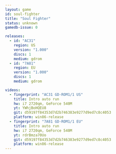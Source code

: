 ```yaml
---
layout: game
id: soul-fighter
title: "Soul Fighter"
status: unknown
gamedb-issue: 0

releases:
  - id: "AC31"
    region: US
    version: "1.000"
    discs: 1
    medium: gdrom
  - id: "7A81"
    region: EU
    version: "1.000"
    discs: 1
    medium: gdrom

videos:
  - fingerprint: "AC31 GD-ROM1/1 US"
    title: Intro auto run
    hw: i7 2720qm, GeForce 540M
    yt: YWhjBoHQEU8
    git: d59197f84353d7d2b746383e9277d9ed7c8c4053
    platform: win86-release
  - fingerprint: "7A81 GD-ROM1/1 EU"
    title: Intro auto run
    hw: i7 2720qm, GeForce 540M
    yt: rdrBmza70Uo
    git: d59197f84353d7d2b746383e9277d9ed7c8c4053
    platform: win86-release
---
```

